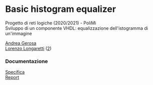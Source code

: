 # Basic histogram equalizer
Progetto di reti logiche (2020/2021) - PoliMi<br>
Sviluppo di un componente VHDL: equalizzazione dell'istogramma di un'immagine

[Andrea Gerosa](https://github.com/Jerry98x)<br>
[Lorenzo Longaretti](https://github.com/lorenzolongarettipoli) ([2](https://github.com/longa98))

### Documentazione
[Specifica](https://github.com/Jerry98x/reti-logiche-2021-Gerosa-Longaretti/blob/main/Documentation/Specification.pdf)<br>
[Report](https://github.com/Jerry98x/reti-logiche-2021-Gerosa-Longaretti/blob/main/Documentation/Report.pdf)

